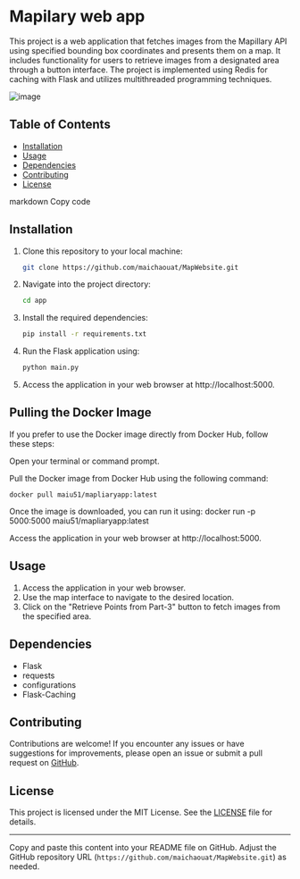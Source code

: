 
# Mapilary web app

This project is a web application that fetches images from the Mapillary API using specified bounding box coordinates and presents them on a map. It includes functionality for users to retrieve images from a designated area through a button interface. The project is implemented using Redis for caching with Flask and utilizes multithreaded programming techniques.

![image](https://github.com/user-attachments/assets/dcee528d-648a-4569-8738-7aa93d60baaf)


## Table of Contents

- [Installation](#installation)
- [Usage](#usage)
- [Dependencies](#dependencies)
- [Contributing](#contributing)
- [License](#license)


markdown
Copy code
## Installation

1. Clone this repository to your local machine:

   ```bash 
   git clone https://github.com/maichaouat/MapWebsite.git
2. Navigate into the project directory:

    ```bash
    cd app
3. Install the required dependencies:
    ```bash
    pip install -r requirements.txt

4. Run the Flask application using:
    ```bash
    python main.py

5. Access the application in your web browser at http://localhost:5000.

## Pulling the Docker Image
If you prefer to use the Docker image directly from Docker Hub, follow these steps:

Open your terminal or command prompt.

Pull the Docker image from Docker Hub using the following command:

    docker pull maiu51/mapliaryapp:latest
  

Once the image is downloaded, you can run it using:
    docker run -p 5000:5000 maiu51/mapliaryapp:latest

Access the application in your web browser at http://localhost:5000.
## Usage

1. Access the application in your web browser.
2. Use the map interface to navigate to the desired location.
3. Click on the "Retrieve Points from Part-3" button to fetch images from the specified area.

## Dependencies

- Flask
- requests
- configurations
- Flask-Caching

## Contributing

Contributions are welcome! If you encounter any issues or have suggestions for improvements, please open an issue or submit a pull request on [GitHub](https://github.com/maichaouat/MapWebsite).

## License

This project is licensed under the MIT License. See the [LICENSE](LICENSE) file for details.

---

Copy and paste this content into your README file on GitHub. Adjust the GitHub repository URL (`https://github.com/maichaouat/MapWebsite.git`) as needed.
